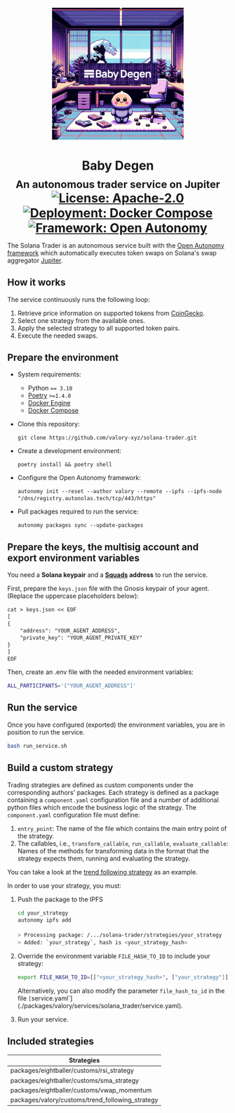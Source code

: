 <p align="center">
   <img src="./docs/images/baby-degen-logo.png" width=300>
</p>

<h1 align="center" style="margin-bottom: 0;">
    Baby Degen
    <br /><sub>An autonomous trader service on Jupiter</sub>
    <br />
    <a href="https://github.com/valory-xyz/solana-trader/blob/main/LICENSE"><img alt="License: Apache-2.0" src="https://img.shields.io/github/license/valory-xyz/solana-trader"></a>
    <a href="https://docs.docker.com/compose/"><img alt="Deployment: Docker Compose" src="https://img.shields.io/badge/deployment-Docker%20Compose-blue"></a>
    <a href="https://pypi.org/project/open-autonomy/"><img alt="Framework: Open Autonomy" src="https://img.shields.io/badge/framework-Open%20Autonomy-blueviolet"></a>
</h1>

The Solana Trader is an autonomous service built with the [Open Autonomy framework](https://docs.autonolas.network/open-autonomy/) which automatically executes token swaps on Solana's swap aggregator [Jupiter](https://jup.ag/).

## How it works

The service continuously runs the following loop:

1. Retrieve price information on supported tokens from [CoinGecko](https://www.coingecko.com/).
2. Select one strategy from the available ones.
3. Apply the selected strategy to all supported token pairs.
4. Execute the needed swaps.

## Prepare the environment

- System requirements:

  - Python `== 3.10`
  - [Poetry](https://python-poetry.org/docs/) `>=1.4.0`
  - [Docker Engine](https://docs.docker.com/engine/install/)
  - [Docker Compose](https://docs.docker.com/compose/install/)

- Clone this repository:

      git clone https://github.com/valory-xyz/solana-trader.git

- Create a development environment:

      poetry install && poetry shell

- Configure the Open Autonomy framework:

      autonomy init --reset --author valory --remote --ipfs --ipfs-node "/dns/registry.autonolas.tech/tcp/443/https"

- Pull packages required to run the service:

      autonomy packages sync --update-packages


## Prepare the keys, the multisig account and export environment variables

You need a **Solana keypair** and a **[Squads](https://v3.squads.so/) address** to run the service.

First, prepare the `keys.json` file with the Gnosis keypair of your agent. (Replace the uppercase placeholders below):

    cat > keys.json << EOF
    [
    {
        "address": "YOUR_AGENT_ADDRESS",
        "private_key": "YOUR_AGENT_PRIVATE_KEY"
    }
    ]
    EOF

Then, create an .env file with the needed environment variables:
```bash
ALL_PARTICIPANTS='["YOUR_AGENT_ADDRESS"]'
```

## Run the service

Once you have configured (exported) the environment variables, you are in position to run the service.

```bash
bash run_service.sh
```

## Build a custom strategy

Trading strategies are defined as custom components under the corresponding authors' packages. 
Each strategy is defined as a package containing a `component.yaml` configuration file 
and a number of additional python files which encode the business logic of the strategy. 
The `component.yaml` configuration file must define:

1. `entry_point`: The name of the file which contains the main entry point of the strategy.
2. The callables, i.e., `transform_callable`, `run_callable`, `evaluate_callable`: Names of the methods for 
transforming data in the format that the strategy expects them, running and evaluating the strategy.

You can take a look at the [trend following strategy](packages/valory/customs/trend_following_strategy/trend_following_strategy.py) as an example.

In order to use your strategy, you must:

1. Push the package to the IPFS

    ```bash
    cd your_strategy
    autonomy ipfs add

    > Processing package: /.../solana-trader/strategies/your_strategy
    > Added: `your_strategy`, hash is <your_strategy_hash>
    ```

2. Override the environment variable `FILE_HASH_TO_ID` to include your strategy:

    ```bash
    export FILE_HASH_TO_ID=[["<your_strategy_hash>", ["your_strategy"]], ..., ["bafybeiav273ufxg6743rzxkxpx7vzl742prjovngflxlugawxfkz6dhfhi",["follow_trend_strategy"]]]
    ``````

    Alternatively, you can also modify the parameter `file_hash_to_id` in the file `[`service.yaml`](./packages/valory/services/solana_trader/service.yaml).

3. Run your service.


## Included strategies

| Strategies                                       |
|--------------------------------------------------|
| packages/eightballer/customs/rsi_strategy        |
| packages/eightballer/customs/sma_strategy        |
| packages/eightballer/customs/vwap_momentum       |
| packages/valory/customs/trend_following_strategy |
